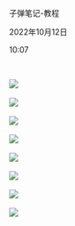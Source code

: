 子弹笔记-教程

2022年10月12日

10:07

 

![](..\..\..\..\assets\006_子弹笔记-教程_000.png)

![](..\..\..\..\assets\006_子弹笔记-教程_001.png)

![](..\..\..\..\assets\006_子弹笔记-教程_002.png)

![](..\..\..\..\assets\006_子弹笔记-教程_003.png)

![](..\..\..\..\assets\006_子弹笔记-教程_004.png)

![](..\..\..\..\assets\006_子弹笔记-教程_005.png)

![](..\..\..\..\assets\006_子弹笔记-教程_006.png)

![](..\..\..\..\assets\006_子弹笔记-教程_007.png)

 
